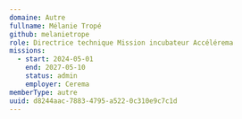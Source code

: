 ```yaml
---
domaine: Autre
fullname: Mélanie Tropé
github: melanietrope
role: Directrice technique Mission incubateur Accélérema
missions:
  - start: 2024-05-01
    end: 2027-05-10
    status: admin
    employer: Cerema
memberType: autre
uuid: d8244aac-7883-4795-a522-0c310e9c7c1d
---
```

